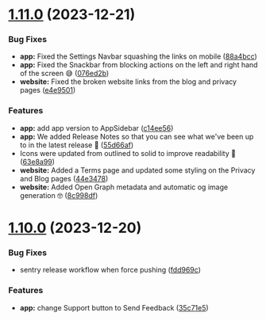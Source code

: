# [1.11.0](https://github.com/shaunsaker/the-shell/compare/v1.10.0...v1.11.0) (2023-12-21)


### Bug Fixes

* **app:** Fixed the Settings Navbar squashing the links on mobile ([88a4bcc](https://github.com/shaunsaker/the-shell/commit/88a4bcc6e24110a7960fe40bd90e40ffc86aba4a))
* **app:** Fixed the Snackbar from blocking actions on the left and right hand of the screen 😅 ([076ed2b](https://github.com/shaunsaker/the-shell/commit/076ed2b2a75548729f62ccd118076d31ab40935a))
* **website:** Fixed the broken website links from the blog and privacy pages ([e4e9501](https://github.com/shaunsaker/the-shell/commit/e4e95015268bf7ad2eec03c7b4c4dcab224adca5))


### Features

* **app:** add app version to AppSidebar ([c14ee56](https://github.com/shaunsaker/the-shell/commit/c14ee563dc88b4a92a6271537267fd15fa5ea670))
* **app:** We added Release Notes so that you can see what we've been up to in the latest release 📄 ([55d66af](https://github.com/shaunsaker/the-shell/commit/55d66af3ccd3b6058a4e6a27f686219135c5c747))
* Icons were updated from outlined to solid to improve readability 🧐 ([63e8a99](https://github.com/shaunsaker/the-shell/commit/63e8a99e3185bb8932ac6a51f2cde6cc8a94b986))
* **website:** Added a Terms page and updated some styling on the Privacy and Blog pages ([44e3478](https://github.com/shaunsaker/the-shell/commit/44e34789ae2cd58bd6dabbdf9a48643e47528e21))
* **website:** Added Open Graph metadata and automatic og image generation 🤓 ([8c998df](https://github.com/shaunsaker/the-shell/commit/8c998dfea56089f4edaa05d82584222acf3aa6f9))

# [1.10.0](https://github.com/shaunsaker/the-shell/compare/v1.9.0...v1.10.0) (2023-12-20)


### Bug Fixes

* sentry release workflow when force pushing ([fdd969c](https://github.com/shaunsaker/the-shell/commit/fdd969c4af2cdf0b9c21bfe9e85da5c6c42bdca6))


### Features

* **app:** change Support button to Send Feedback ([35c71e5](https://github.com/shaunsaker/the-shell/commit/35c71e57e34852905353d942da1894b6918ed4ae))
